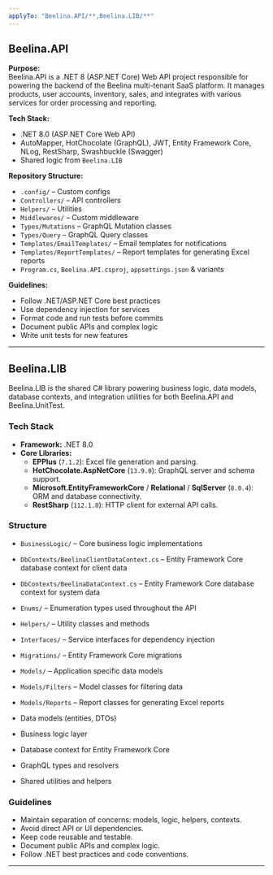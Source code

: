 ```yaml
---
applyTo: "Beelina.API/**,Beelina.LIB/**"
---
```


## Beelina.API

**Purpose:**  
Beelina.API is a .NET 8 (ASP.NET Core) Web API project responsible for powering the backend of the Beelina multi-tenant SaaS platform. It manages products, user accounts, inventory, sales, and integrates with various services for order processing and reporting.

**Tech Stack:**

- .NET 8.0 (ASP.NET Core Web API)
- AutoMapper, HotChocolate (GraphQL), JWT, Entity Framework Core, NLog, RestSharp, Swashbuckle (Swagger)
- Shared logic from `Beelina.LIB`

**Repository Structure:**

- `.config/` – Custom configs
- `Controllers/` – API controllers
- `Helpers/` – Utilities
- `Middlewares/` – Custom middleware
- `Types/Mutations` – GraphQL Mutation classes
- `Types/Query` – GraphQL Query classes
- `Templates/EmailTemplates/` – Email templates for notifications
- `Templates/ReportTemplates/` – Report templates for generating Excel reports
- `Program.cs`, `Beelina.API.csproj`, `appsettings.json` & variants

**Guidelines:**

- Follow .NET/ASP.NET Core best practices
- Use dependency injection for services
- Format code and run tests before commits
- Document public APIs and complex logic
- Write unit tests for new features

---

## Beelina.LIB

Beelina.LIB is the shared C# library powering business logic, data models, database contexts, and integration utilities for both Beelina.API and Beelina.UnitTest.

### Tech Stack

- **Framework:** .NET 8.0
- **Core Libraries:**
  - **EPPlus** (`7.1.2`): Excel file generation and parsing.
  - **HotChocolate.AspNetCore** (`13.9.0`): GraphQL server and schema support.
  - **Microsoft.EntityFrameworkCore** / **Relational** / **SqlServer** (`8.0.4`): ORM and database connectivity.
  - **RestSharp** (`112.1.0`): HTTP client for external API calls.

### Structure

- `BusinessLogic/` – Core business logic implementations
- `DbContexts/BeelinaClientDataContext.cs` – Entity Framework Core database context for client data
- `DbContexts/BeelinaDataContext.cs` – Entity Framework Core database context for system data
- `Enums/` – Enumeration types used throughout the API
- `Helpers/` – Utility classes and methods
- `Interfaces/` – Service interfaces for dependency injection
- `Migrations/` – Entity Framework Core migrations
- `Models/` – Application specific data models
- `Models/Filters` – Model classes for filtering data
- `Models/Reports` – Report classes for generating Excel reports

- Data models (entities, DTOs)
- Business logic layer
- Database context for Entity Framework Core
- GraphQL types and resolvers
- Shared utilities and helpers

### Guidelines

- Maintain separation of concerns: models, logic, helpers, contexts.
- Avoid direct API or UI dependencies.
- Keep code reusable and testable.
- Document public APIs and complex logic.
- Follow .NET best practices and code conventions.

---
